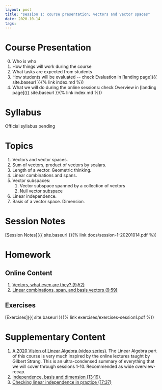 ```yaml
---
layout: post
title: "session 1: course presentation; vectors and vector spaces"
date: 2020-10-14
tags:
---
```


# Course Presentation

0. Who is who
1. How things will work during the course
2. What tasks are expected from students
3. How students will be evaluated -- check Evaluation in [landing page]({{ site.baseurl }}{% link index.md %})
4. What we will do during the online sessions: check Overview in [landing page]({{ site.baseurl }}{% link index.md %})


# Syllabus

Official syllabus pending


# Topics

1. Vectors and vector spaces.
2. Sum of vectors, product of vectors by scalars.
3. Length of a vector. Geometric thinking.
4. Linear combinations and spans.
5. Vector subspaces:
   1. Vector subspace spanned by a collection of vectors
   2. Null vector subspace
6. Linear independence.
7. Basis of a vector space. Dimension.


# Session Notes

[Session Notes]({{ site.baseurl }}{% link docs/session-1-20201014.pdf %})


# Homework

## Online Content

1. [Vectors, what even are they? (9:52)](https://www.youtube.com/watch?v=fNk_zzaMoSs&list=PLZHQObOWTQDPD3MizzM2xVFitgF8hE_ab&index=1&t=424s)
2. [Linear combinations, span, and basis vectors (9:59)](https://www.youtube.com/watch?v=k7RM-ot2NWY&list=PLZHQObOWTQDPD3MizzM2xVFitgF8hE_ab&index=2)


## Exercises

[Exercises]({{ site.baseurl }}{% link exercises/exercises-session1.pdf %})


# Supplementary Content

1. [A 2020 Vision of Linear Algebra (video series)](https://ocw.mit.edu/resources/res-18-010-a-2020-vision-of-linear-algebra-spring-2020/videos). The Linear Algebra part of this course is very much inspired by the 
online lectures taught by Gilbert Strang. This is an ultra-condensed summary of everything that we will cover through 
sessions 1-10. Recommended as wide overview-recap.
2. [Independence, basis and dimension (13:19)](https://www.youtube.com/watch?v=eeMJg4uI7o0).
3. [Checking linear independence in practice (17:37)](https://en.khanacademy.org/math/linear-algebra/vectors-and-spaces/linear-independence/v/more-on-linear-independence)
